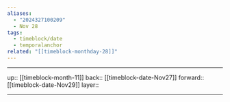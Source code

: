 ```yaml
---
aliases:
  - "2024327100209"
  - Nov 28
tags:
  - timeblock/date
  - temporalanchor
related: "[[timeblock-monthday-28]]"
---
```




***

up:: [[timeblock-month-11]]
back:: [[timeblock-date-Nov27]]
forward:: [[timeblock-date-Nov29]]
layer:: 

***
